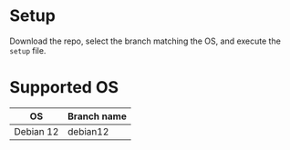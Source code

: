 # Setup
Download the repo, select the branch matching the OS, and execute the `setup` file.

# Supported OS
| OS | Branch name |
| -- | ----------- |
| Debian 12 | debian12 |
